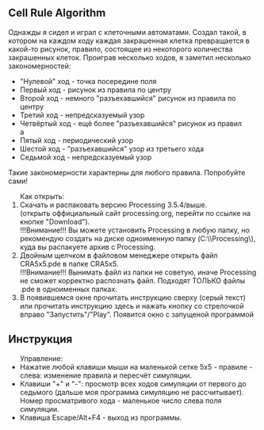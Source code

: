 <h2>Cell Rule Algorithm</h2>
Однажды я сидел и играл с клеточными автоматами. Создал такой, в котором на каждом ходу каждая закрашенная клетка превращается в какой-то рисунок, правило, состоящее из некоторого количества закрашенных клеток. Проиграв несколько ходов, я заметил несколько закономерностей:
<ul>
    <li>"Нулевой" ход - точка посередине поля</li>
    <li>Первый ход - рисунок из правила по центру</li>
    <li>Второй ход - немного "разъехавшийся" рисунок из правила по центру</li>
    <li>Третий ход - непредсказуемый узор</li>
    <li>Четвёртый ход - ещё более "разъехавшийся" рисунок из правил</li>а
    <li>Пятый ход - периодический узор</li>
    <li>Шестой ход - "разъехавшийся" узор из третьего хода</li>
    <li>Седьмой ход - непредсказуемый узор</li>
</ul>
Такие закономерности характерны для любого правила. Попробуйте сами!
<ol>
Как открыть:
<li>Скачать и распаковать версию Processing 3.5.4/выше.<br>
 (открыть оффициальный сайт processing.org, перейти по ссылке на кнопке "Download").<br>
!!!Внимание!!! Вы можете установить Processing в любую папку, но рекомендую создать на диске одноименную папку (C:\\Processing\), куда вы распакуете архив с Processing.</li>
<li>Двойным щелчком в файловом менеджере открыть файл CRA5x5.pde в папке CRA5x5.</li>
!!!Внимание!!! Вынимать файл из папки не советую, иначе Processing не сможет корректно распознать файл. Подходят ТОЛЬКО файлы .pde в одноименных папках.</li>
<li>В появившемся окне прочитать инструкцию сверху (серый текст) или прочитать инструкцию здесь и нажать кнопку со стрелочкой вправо "Запустить"/"Play". Появится окно с запущеной программой</li>
</ol>
<h2>Инструкция</h2>
<ul>
Управление:
  <li>Нажатие любой клавиши мыши на маленькой сетке 5x5 - правиле - слева: изменение правила и пересчёт симуляции.</li>
  <li>Клавиши "+" и "-": просмотр всех ходов симуляции от первого до седьмого (дальше моя программа симуляцию не рассчитывает). Номер просматривого хода - маленькое число слева поля симуляции.</li>
  <li>Клавиша Escape/Alt+F4 - выход из программы.</li>
</ul>
